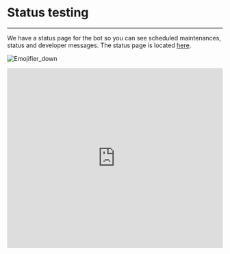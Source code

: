 # Status testing
---
We have a status page for the bot so you can see scheduled maintenances, status and developer messages. The status page is located [here](https://emojifier.statuspage.io).

![Emojifier_down](../images/emojifier_down.png)

<!-- Copy and Paste Me -->
<div class="glitch-embed-wrap" style="height: 420px; width: 100%;">
  <iframe
    src="https://emojifier.statuspage.io"
    title="emojifier-bugs on Glitch"
    allow="geolocation; microphone; camera; midi; vr; encrypted-media"
    style="height: 100%; width: 100%; border: 0;">
  </iframe>
</div>
